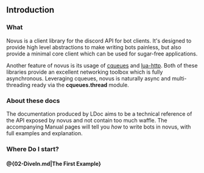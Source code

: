 ## Introduction

### What

Novus is a client library for the discord API for bot clients. It's designed to provide
high level abstractions to make writing bots painless, but also provide a minimal core
client which can be used for sugar-free applications.

Another feature of novus is its usage of [cqueues][cqueues] and [lua-http][lua-http]. Both of these libraries
provide an excellent networking toolbox which is fully asynchronous. Leveraging cqueues,
novus is naturally async and multi-threading ready via the **cqueues.thread** module.

### About these docs

The documentation produced by LDoc aims to be a technical reference of the API exposed by novus and not contain too much waffle. The accompanying Manual pages will tell you
*how* to write bots in novus, with full examples and explanation.

### Where Do I start?

#### @{02-DiveIn.md|The First Example}


[discord]: https://discordapp.com/developers/docs/intro
[lua]: https://www.lua.org/manual/5.3/

[luarocks]: https://github.com/luarocks/luarocks/wiki/Download
[cqueues]: https://github.com/wahern/cqueues
[lua-http]: https://github.com/daurnimator/lua-http
